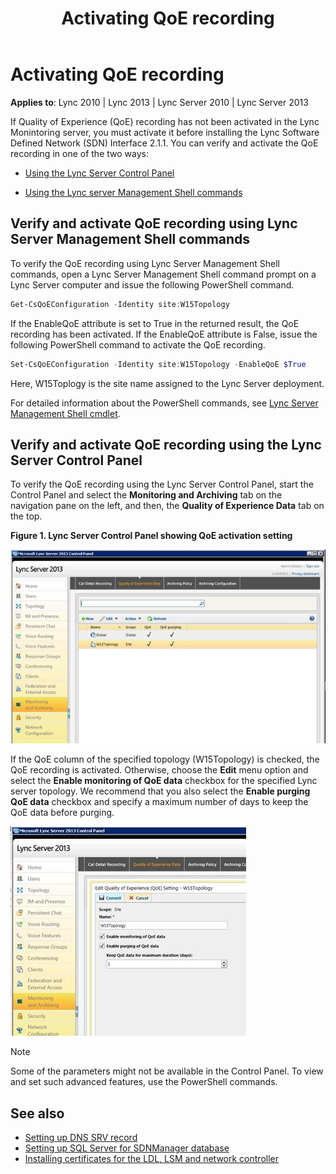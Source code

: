 ﻿---
title: Activating QoE recording
TOCTitle: Activating QoE recording
ms:assetid: 32254d29-c4be-4d1d-80c1-3ec766f2b6f4
ms:mtpsurl: https://msdn.microsoft.com/en-us/library/Dn806347(v=office.15)
ms:contentKeyID: 63005955
ms.date: 02/11/2016
mtps_version: v=office.15
dev_langs:
- powershell
---

# Activating QoE recording


**Applies to**: Lync 2010 | Lync 2013 | Lync Server 2010 | Lync Server 2013
 

If Quality of Experience (QoE) recording has not been activated in the Lync Monintoring server, you must activate it before installing the Lync Software Defined Network (SDN) Interface 2.1.1. You can verify and activate the QoE recording in one of the two ways:

- [Using the Lync Server Control Panel](https://technet.microsoft.com/en-us/library/gg520943\(v=ocs.14\).aspx)

- [Using the Lync server Management Shell commands](https://technet.microsoft.com/library/gg398474\(v=ocs.15\).aspx)

## Verify and activate QoE recording using Lync Server Management Shell commands

To verify the QoE recording using Lync Server Management Shell commands, open a Lync Server Management Shell command prompt on a Lync Server computer and issue the following PowerShell command.

``` powershell
Get-CsQoEConfiguration -Identity site:W15Topology
```

If the EnableQoE attribute is set to True in the returned result, the QoE recording has been activated. If the EnableQoE attribute is False, issue the following PowerShell command to activate the QoE recording.

``` powershell
Set-CsQoEConfiguration -Identity site:W15Topology -EnableQoE $True
```

Here, W15Toplogy is the site name assigned to the Lync Server deployment.

For detailed information about the PowerShell commands, see [Lync Server Management Shell cmdlet](http://technet.microsoft.com/en-us/library/gg399004.aspx).

## Verify and activate QoE recording using the Lync Server Control Panel

To verify the QoE recording using the Lync Server Control Panel, start the Control Panel and select the **Monitoring and Archiving** tab on the navigation pane on the left, and then, the **Quality of Experience Data** tab on the top.

**Figure 1. Lync Server Control Panel showing QoE activation setting**

![Lync Server Control Panel showing QoE setting](images/Dn806347.lync_sdni_view_qoe_setting_in_control_pannel(Office.15).jpg "Lync Server Control Panel showing QoE setting")

If the QoE column of the specified topology (W15Topology) is checked, the QoE recording is activated. Otherwise, choose the **Edit** menu option and select the **Enable monitoring of QoE data** checkbox for the specified Lync server topology. We recommend that you also select the **Enable purging QoE data** checkbox and specify a maximum number of days to keep the QoE data before purging.
 
![Lync Server Control Panel editing QoE setting](images/Dn806347.lync_sdni_set_qoe_setting_in_control_pannel(Office.15).jpg "Lync Server Control Panel editing QoE setting")

> [!NOTE]
> Some of the parameters might not be available in the Control Panel. To view and set such advanced features, use the PowerShell commands.


## See also

- [Setting up DNS SRV record](setting-up-dns-srv-record.md)
- [Setting up SQL Server for SDNManager database](setting-up-sql-server-for-sdnmanager-database.md)
- [Installing certificates for the LDL, LSM and network controller](installing-certificates-for-the-ldl-lsm-and-network-controller.md)

